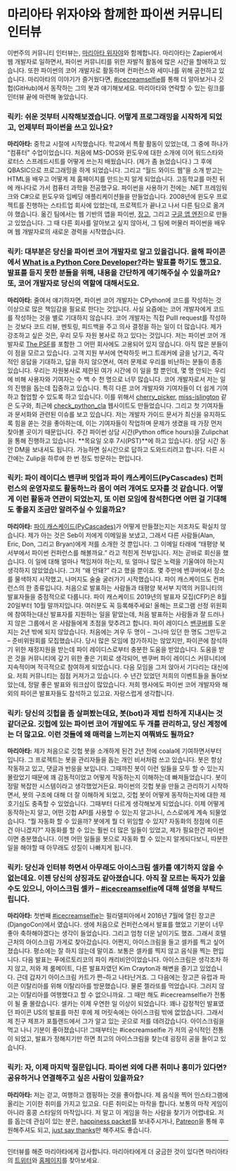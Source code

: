# 마리아타 위자야와 함께한 파이썬 커뮤니티 인터뷰

이번주의 커뮤니티 인터뷰는, [마리아타 위자야](https://translate.google.com/)와 함께합니다.
마리아타는 Zapier에서 웹 개발자로 일하면서, 파이썬 커뮤니티를 위한 자발적 활동에 많은 시간을 할애하고 있습니다. 또한 파이썬의 코어 개발자로 활동하며 컨퍼런스와 세미나를 위해 공헌하고 있습니다.
마리아타의 이야기가 즐거웠다면, [\#icecreamselfie](https://mariatta.ca/category/icecreamselfie.html)를 통해 더 알아보거나 깃헙(GitHub)에서 동작하는 그의 봇과 얘기해보세요. 마리아타와 연락할 수 있는 링크를 인터뷰 끝에 마련해 놓았습니다.

### **릭키:** 쉬운 것부터 시작해보겠습니다. 어떻게 프로그래밍을 시작하게 되었고, 언제부터 파이썬을 쓰고 있나요?
**마리아타:** 중학교 시절에 시작했습니다. 학교에서 특활 활동이 있었는데, 그 중에 하나가 “컴퓨터” 수업이었습니다. 처음에 MS-DOS와 윈도우에 대한 소개에 이어 워드스타와 로터스 스프레드시트를 어떻게 쓰는지 배웠습니다. (제가 좀 늙었습니다.)
그 후에 QBASIC으로 프로그래밍을 하게 되었습니다. 그리고 “월드 와이드 웹”을 소개 받고는 HTML을 배우고 어떻게 제 홈페이지를 만드는지 알게 되었습니다. 고등학교를 마친 뒤에 캐나다로 가서 컴퓨터 과학을 전공했구요.
파이썬을 사용하기 전에는 .NET 프레임워크와 C#으로 윈도우와 임베딩 애플리케이션들을 만들었습니다. 2008년에 윈도우 프로젝트를 진행하는 스타트업 회사에 있었는데, 프로젝트가 끝나고 나서 다른 팀으로 옮겨야 했습니다.
옮긴 팀에서는 웹 기반의 앱을 파이썬, [장고](https://realpython.com/tutorials/django/), 그리고 [구글 앱 엔진](https://realpython.com/python-web-applications/#google-app-engine)으로 만들고 있었습니다. 그 때 다른 회사를 알아보고 싶지 않아서, 그 팀에 머물러 파이썬을 배우며 웹 개발자로의 새로운 경력을 시작했습니다.

### **릭키:** 대부분은 당신을 파이썬 코어 개발자로 알고 있을겁니다. 올해 파이콘에서 [What is a Python Core Developer?](https://www.youtube.com/watch?v=hhj7eb6TrtI)라는 발표를 하기도 했고요. 발표를 듣지 못한 분들을 위해, 내용을 간단하게 얘기해주실 수 있을까요? 또, 코어 개발자로 당신의 역할에 대해서도요.
**마리아타:** 줄여서 얘기하자면, 파이썬 코어 개발자는 CPython에 코드를 작성하는 것 이상으로 많은 책임감을 필요로 한다는 것입니다. 사실 요즘에는 코어 개발자에게 코드를 작성하는 것을 별로 기대하지 않습니다. 코어 개발자는 직접 Pulll request를 작성하는 것보다 코드 리뷰, 멘토링, 피드백을 주고 의사 결정을 하는 일이 더 많습니다.
제가 강조하고 싶은 것은, 우리 모두 자원 봉사로 하고 있다는 것입니다. 저는 파이썬 코어 개발자로 [The PSF](https://www.python.org/psf-landing/)를 포함한 그 어떤 회사에도 고용되어 있지 않습니다. 아직 많은 분들이 이 점을 모르고 있습니다. 고객 지원 부서에 연락하듯 버그 트래커에 글을 남기고, 즉각적인 응답을 기대하고, 답을 하지 않으면서, 여러 문제로 우리를 비난하는 분들이 종종 있습니다. 우리는 자원봉사로 제한된 여가 시간에 이 일을 할 뿐인데, 몇 명 안되는 우리에 비해 사용자와 기여자는 수 백 수 천 명으로 너무 많습니다.
코어 개발자로서 저는 일의 진행을 돕는데 집중하고 있습니다. 특히 다른 코어 개발자와 기여자들이 더 쉽게 기여하고 협업할 수 있도록 하고 있습니다. 이를 위해서 [cherry_picker](https://pypi.org/project/cherry-picker/), [miss-islington](https://github.com/python/miss-islington) 같은 도구와, 최근에 [check_python_cla](https://check-python-cla.herokuapp.com/) 웹사이트도 만들었습니다.
그리고 첫 기여자들과 문서화와 관련된 이슈를 보고 있습니다. 저는 개발자 가이드 문서가 최신을 유지하도록 힘을 쏟는 것을 좋아하는데, 이는 기여자들이 작업하며 문제가 생겼을 때 가장 먼저 찾아볼 곳이기 때문입니다.
주간 파이썬 상담 시간(Python office hours)을 Zulipchat을 통해 진행하고 있습니다. **목요일 오후 7시(PST)**에 하고 있습니다. 상담 시간 동안 DM을 보내셔도 됩니다. 가능하면 실시간으로 답하고 도와드리려고 합니다. 다른 시간에는 Zulip을 하루에 한 번 정도 방문하는 편입니다.

### **릭키:** 파이 레이디스 밴쿠버 밋업과 파이 캐스케이드(PyCascades) 컨퍼런스의 운영자로도 활동하느라 몸이 여러 개여도 모자를 것 같습니다. 어떻게 이런 활동과 연관이 되었는지, 또 이런 모임에 참석한다면 어떤 걸 기대해도 좋을지 조금만 알려주실 수 있을까요?
**마리아타:** [파이 캐스케이드(PyCascades)](https://2019.pycascades.com/)가 어떻게 만들졌는지는 저조차도 확실치 않습니다. 제가 아는 것은 Seb이 저에게 이메일을 보냈고, 그래서 다른 사람들(Alan, Eric, Don, 그리고 Bryan)에게 저를 소개한 것 뿐입니다. 그 이메일 타래에 “태평양 북서부에서 파이썬 컨퍼런스를 해볼까요.” 라고 적힌게 전부입니다.
저는 곧바로 회신을 했습니다. 이 일에 대해 얼마나 책임져야 하는지, 또 얼마나 많은 노력을 기울여야 하는지 생각하지 않았었습니다. 그저 “왜 안돼?” 라고 했을 뿐이죠. 몇 주만에 밴쿠버에서 장소를 물색하지 시작했고, 나머지도 술술 굴러가기 시작했습니다.
파이 캐스케이드도 컨퍼런스의 한 종류입니다. 처음으로 발표하는 사람들과 태평양 북서부 지역의 커뮤니티의 발표자들을 중점적으로 다룹니다. 파이 캐스케이드 2019년의 발표자 모집(CFP)은 8월 20일부터 10월 말까지입니다. 여러분도 꼭 등록해주세요! 올해는 프로그램 선정 위원회에 참여하는대신 발표자를 지원하는 일을 맡았는데, 처음 발표하는 사람들과 잘 드러나지 않은 그룹에서 온 사람들에게 초점을 맞추려고 합니다.
파이 레이디스 [밴쿠버](http://www.pyladies.com/locations/vancouver/)를 도운지는 2년 밖에 되지 않았습니다. 처음에는 겨우 두 명이 – 그나마 있던 한 명도 그만두고 – 준비위원회를 모집했습니다. 당시 많은 모임에 참가하지는 않았지만, 파이콘에 참석하기 위한 재정지원을 받는데 파이 레이디스로부터 충분한 도움을 받았습니다. 도움을 받은 것을 커뮤니티에 갚기 위한 좋은 기회로 생각되어, 밴쿠버 파이 레이디스 커뮤니티에 지속적이며 적극적으로 참여하게 되었습니다. 다음 모임을 그저 앉아서 기다리는 대신에요.
저희 커뮤니티는 점점 커져가고 있습니다. 수 년간 있었던 저희의 이벤트들을 돌아보았는데, 정말 좋은 발표와 워크샵이 많았습니다. 저희 행사에도 파이썬 코어 개발자와 해외의 파이콘 발표자들도 참석하고 있고요. 자랑스럽게 생각합니다.

### **릭키:** 당신의 깃헙을 좀 살펴봤는데요, 봇(bot)과 제법 친하게 지내시는 것 같더군요. 깃헙에 있는 파이썬 코어 개발에도 두 개를 관리하고, 당신 계정에는 더 많고요. 이런 것들에 왜 매력을 느끼는지 여쭤봐도 될까요?
**마리아타:** 제가 처음으로 깃헙 봇을 소개하게 된건 2년 전에 coala에 기여하면서부터 입니다. 그 프로젝트는 봇을 관리자들을 돕는 개인 비서처럼 쓰고 있습니다. 봇은 항상 작동하고 있고, 댓글과 반응을 보입니다. 그때까진 봇이 이런 일들을 모두 할 수 있는지 몰랐었기 때문에 꽤 감동적이었고 어떻게 작동하는지 이해하는데 빠져들었습니다. 봇이 정말 복잡한 시스템이라고 생각했었거든요.
파이썬의 깃헙 봇을 만들고 관리하기 시작하면서, 봇의 구조에 대해 더 잘 이해하게 되었고, 깃헙 봇이 어떻게 동작하는지에 대한 제 호기심도 충족할 수 있었습니다.
그때부터 다르게 생각해보게 되었습니다. 이제 어떻게 동작하는지 알고, 어떤 깃헙 API를 사용할 수 있는지 알고나니, 스스로에게 계속 되물었습니다. “뭘 자동화 할 수 있을까? 봇에게 뭘 더 위임할 수 있지? 자동화의 정점에 이른건 아니겠지?” 자동화를 할 수 있는 훨씬 더 많은 일들이 있었고, 제가 필요한건 파이썬이면 충분했습니다. 이젠 어떤 일들을 봇으로 자동화 할 수 있는지 알게되다보니, 따분한 일을 해야할 때 아무래도 성질이 나빠지게 됩니다.

### **릭키:** 당신과 인터뷰 하면서 아무래도 아이스크림 셀카를 얘기하지 않을 수 없는데요. 이젠 당신의 상징과도 같아졌습니다. 아직 잘 모르는 독자가 있을 수도 있으니, 아이스크림 셀카 – [\#icecreamselfie](https://mariatta.ca/category/icecreamselfie.html)에 대해 설명을 부탁드립니다.
**마리아타:** 첫번째 [\#icecreamselfie](https://mariatta.ca/category/icecreamselfie.html)는 필라델피아에서 2016년 7월에 열린 장고콘(DjangoCon)에서 였습니다. 생에 처음으로 컨퍼런스에서 발표를 했었고 기분이 너무 좋아 축하해야겠다는 생각이 들었습니다. 그리고 엄청 더운 날이기도 했죠. 그래서 호텔 근처의 아이스크림 가게로 찾아갔습니다. 어쩐지, 아이스크림을 들고 셀카를 찍고 싶어졌습니다. 평소에는 잘 하지 않는데 말이죠. 보통은 셀카를 찍지 않고 음식을 찍는 편입니다.
다음 발표는 푸에르토리코의 파이 캐리비안이었습니다. 아이스크림은 생각조차 하지 않고, 저와 제 룸메이트, 다른 발표자였던 Kim Crayton과 해변을 즐기고 있었습니다. 근데 갑자기 아이스크림 카트가 짠–하고 나타난거죠. 
그 다음에는 장고콘 유럽과 파이콘 이탈리아를 위해 이탈리아를 방문했습니다. 물론 젤라또를 먹었습니다. 그러지 않고는 이탈리아를 여행했다고 할 수 없으니까요. 그 때만 해도 #icecreamselfie가 전통이 될 줄 몰랐습니다. 셀카는 이제 우연한 일 이상이 되었습니다.
꽤나 감정적인 발표였던 파이콘 US의 발표를 마친 후에 제 머릿속에는 아이스크림 밖에 없었습니다. 그래서 제 친구 제프가 포틀랜드에서 그가 알고 있는 곳으로 저를 데려갔습니다. 아이스크림을 먹고 나니 기분이 좋아졌습니다! 그때부터는 #icecreamselfie 가 저의 공식적인 전통이 되었고, 발표가 정해지기만 하면 최고의 아이스크림을 찾는데 굉장히 공을 들이고 있습니다.

### **릭키:** 자, 이제 마지막 질문입니다. 파이썬 외에 다른 취미나 흥미가 있다면? 공유하거나 연결해주고 싶은 사람이 있을까요?
**마리아타:** 저는 걷고, 여행하고 캠핑하는 것을 좋아합니다. 제 음식을 찍어 인스타그램에 올리는 기이한 취미를 가지고 있고요. 다른 취미로는 마작을 합니다. 보통의 마작 게임이 아니라 홍콩 스타일의 마작입니다. 저 말고 이 게임을 하는 사람을 찾기가 어렵네요.
저를 돕는데 관심이 있는 분은, [happiness packet](https://www.happinesspackets.io/)를 보내주시거나, [Patreon](https://www.patreon.com/Mariatta)을 통해 후원해주셔도 되고, [just say thanks](https://saythanks.io/to/Mariatta)만 해주셔도 좋습니다.

----

인터뷰를 해준 마리아타에게 감사합니다. 마리아타에게 더 궁금한 것이 있다면 마리아타의 [트위터](https://twitter.com/mariatta)와 [홈페이지](https://mariatta.ca/)를 찾아보세요.
